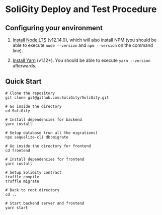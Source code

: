 # SoliGity Deploy and Test Procedure

## Configuring your environment

1. [Install Node LTS](https://nodejs.org/en/download/) (v12.14.0), which will also install NPM (you should be able to execute `node --version` and `npm --version` on the command line).

2. [Install Yarn](https://yarnpkg.com/en/docs/install) (v1.12+). You should be able to execute `yarn --version` afterwards.

## Quick Start

```
# Clone the repository
git clone git@github.com:SoliGity/SoliGity.git

# Go inside the directory
cd SoliGity

# Install dependencies for backend
yarn install

# Setup database (run all the migrations)
npx sequelize-cli db:migrate

# Go inside the directory for frontend
cd frontend

# Install dependencies for frontend
yarn install

# Setup SoliGity contract
truffle compile
truffle migrate

# Back to root directory
cd ..

# Start backend server and frontend
yarn start
